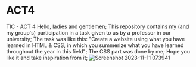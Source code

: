 # ACT4
TIC - ACT 4
Hello, ladies and gentlemen;
This repository contains my (and my group's) participation in a task given to us by a professor in our university;
The task was like this: "Create a website using what you have learned in HTML & CSS, in which you summerize what you have learned throughout the year in this field";
The CSS part was done by me;
Hope you like it and take inspiration from it;
![Screenshot 2023-11-11 073941](https://github.com/Dark-Alter/ACT4/assets/133701760/ab9a0c88-3eb2-4c95-871e-ee3a4b89f36b)
